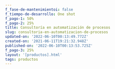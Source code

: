 ```yaml
---
f_fase-de-mantenimientoi: false
f_tiempo-de-desarrollo: One shot
f_pago-1: 50%
f_pago-2: 25%
title: Consultoría en automatización de procesos
slug: consultoria-en-automatizacion-de-procesos
updated-on: '2022-06-10T00:13:49.772Z'
created-on: '2021-06-11T19:21:32.948Z'
published-on: '2022-06-10T00:13:53.725Z'
f_pago-3: 25%
layout: '[productos].html'
tags: productos
---
```



